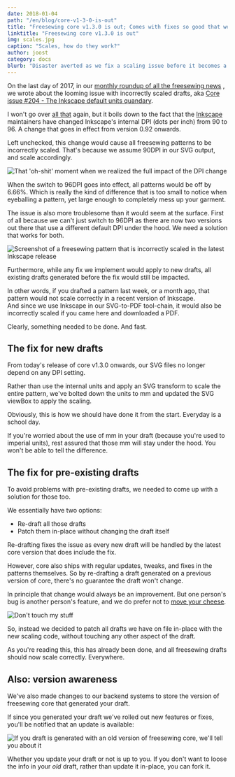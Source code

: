 ```yaml
---
date: 2018-01-04
path: "/en/blog/core-v1-3-0-is-out"
title: "Freesewing core v1.3.0 is out; Comes with fixes so good that we back-ported them to all your drafts"
linktitle: "Freesewing core v1.3.0 is out"
img: scales.jpg
caption: "Scales, how do they work?"
author: joost
category: docs
blurb: "Disaster averted as we fix a scaling issue before it becomes a whole thing."
---
```


On the last day of 2017, in our [monthly roundup of all the freesewing news](/blog/roundup-2017-12/) , we wrote about the looming issue with incorrectly scaled drafts, aka [Core issue #204 - The Inkscape default units quandary](https://github.com/freesewing/core/issues/204).

I won't go over [all that](/blog/roundup-2017-12/) again, but it boils down to the fact that the [Inkscape](http://inkscape.org/) maintainers have changed Inkscape's internal DPI (dots per inch) from 90 to 96. A change that goes in effect from version 0.92 onwards.

Left unchecked, this change would cause all freesewing patterns to be incorrectly scaled. That's because we assume 90DPI in our SVG output, and scale accordingly.

![That 'oh-shit' moment when we realized the full impact of the DPI change](oh-shit.gif)

When the switch to 96DPI goes into effect, all patterns would be off by 6.66%. Which is really the kind of difference that is too small to notice when eyeballing a pattern, yet large enough to completely mess up your garment.

The issue is also more troublesome than it would seem at the surface. First of all because we can't just switch to 96DPI as there are now two versions out there that use a different default DPI under the hood. We need a solution that works for both.

![Screenshot of a freesewing pattern that is incorrectly scaled in the latest Inkscape release](inkscape.png)

Furthermore, while any fix we implement would apply to new drafts, all existing drafts generated before the fix would still be impacted.

In other words, if you drafted a pattern last week, or a month ago, that pattern would not scale correctly in a recent version of Inkscape.  
And since we use Inkscape in our SVG-to-PDF tool-chain, it would also be incorrectly scaled if you came here and downloaded a PDF.

Clearly, something needed to be done. And fast.

## The fix for new drafts

From today's release of core v1.3.0 onwards, our SVG files no longer depend on any DPI setting.

Rather than use the internal units and apply an SVG transform to scale the entire pattern, we've bolted down the units to mm and updated the SVG viewBox to apply the scaling.

Obviously, this is how we should have done it from the start. Everyday is a school day.

If you're worried about the use of mm in your draft (because you're used to imperial units), rest assured that those mm will stay under the hood. You won't be able to tell the difference.

## The fix for pre-existing drafts

To avoid problems with pre-existing drafts, we needed to come up with a solution for those too.

We essentially have two options:

- Re-draft all those drafts
- Patch them in-place without changing the draft itself

Re-drafting fixes the issue as every new draft will be handled by the latest core version that does include the fix.

However, core also ships with regular updates, tweaks, and fixes in the patterns themselves. So by re-drafting a draft generated on a previous version of core, there's no guarantee the draft won't change.

In principle that change would always be an improvement. But one person's bug is another person's feature, and we do prefer not to [move your cheese](https://en.wikipedia.org/wiki/Who_Moved_My_Cheese%3F).

![Don't touch my stuff](who-moved-my-cheese.jpg)

So, instead we decided to patch all drafts we have on file in-place with the new scaling code, without touching any other aspect of the draft.

As you're reading this, this has already been done, and all freesewing drafts should now scale correctly. Everywhere.

## Also: version awareness

We've also made changes to our backend systems to store the version of freesewing core that generated your draft.

If since you generated your draft we've rolled out new features or fixes, you'll be notified that an update is available:

![If you draft is generated with an old version of freesewing core, we'll tell you about it](upgrade.png)

Whether you update your draft or not is up to you. If you don't want to loose the info in your *old* draft, rather than update it in-place, you can fork it.